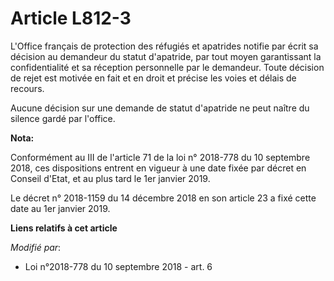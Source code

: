 # Article L812-3

L'Office français de protection des réfugiés et apatrides notifie par écrit sa décision au demandeur du statut d'apatride,
par tout moyen garantissant la confidentialité et sa réception personnelle par le demandeur. Toute décision de rejet est
motivée en fait et en droit et précise les voies et délais de recours.

Aucune décision sur une demande de statut d'apatride ne peut naître du silence gardé par l'office.

**Nota:**

Conformément au III de l'article 71 de la loi n° 2018-778 du 10 septembre 2018, ces dispositions entrent en vigueur à une
date fixée par décret en Conseil d'Etat, et au plus tard le 1er janvier 2019.

Le décret n° 2018-1159 du 14 décembre 2018 en son article 23 a fixé cette date au 1er janvier 2019.

**Liens relatifs à cet article**

_Modifié par_:

  - Loi n°2018-778 du 10 septembre 2018 - art. 6
